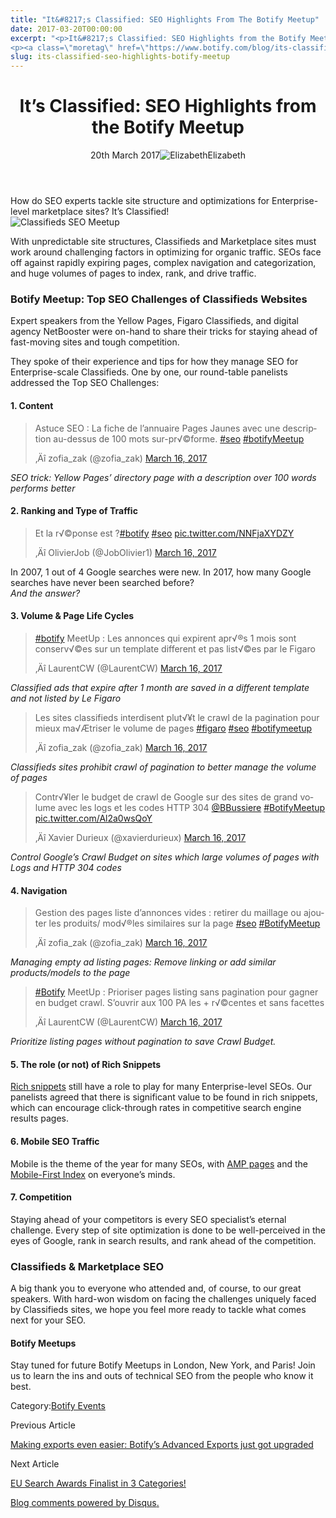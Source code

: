```yaml
---
title: "It&#8217;s Classified: SEO Highlights From The Botify Meetup"
date: 2017-03-20T00:00:00
excerpt: "<p>It&#8217;s Classified: SEO Highlights from the Botify Meetup 20th March 2017Elizabeth How do SEO experts tackle site structure and optimizations for Enterprise-level marketplace sites? It&#8217;s Classified! With unpredictable site structures, Classifieds and Marketplace sites must work around challenging factors in optimizing for organic traffic. SEOs face off against rapidly expiring pages, complex navigation and categorization,&hellip; </p>
<p><a class=\"moretag\" href=\"https://www.botify.com/blog/its-classified-seo-highlights-botify-meetup\">Read the full article</a></p>"
slug: its-classified-seo-highlights-botify-meetup
---
```


<header class="text-center">
<h1 class="font-internacional font-regular normal text-header-one leading-header-one text-typography-accent-2">It&#8217;s Classified: SEO Highlights from the Botify Meetup</h1>
<div class="flex items-center justify-center my-3"><span class="mr-1 font-internacional font-regular normal text-base leading-none text-typography-primary-lighter">20th March 2017</span><img decoding="async" alt="Elizabeth" class="rounded-full w-10 h-10" src="//images.ctfassets.net/tp56mevc46jo/7J44jdDBuwiI2UCwMAKMsu/0f8c5d315932c0144258765c275cfa14/CV5A9804_sq.jpg"><span class="ml-1 font-internacional font-regular normal text-base leading-none text-typography-primary">Elizabeth</span></div>
</header>
<p><span class="font-roboto font-regular normal text-base leading-none Markdown__Container"></span></p>
<p>How do SEO experts tackle site structure and optimizations for Enterprise-level marketplace sites? It&#8217;s Classified!<br />
<img decoding="async" alt="Classifieds SEO Meetup" src="//images.contentful.com/x3pujrb0lw7o/3XWS9BxtckMSCCWGGuYE88/08b4598755c039d48179acede8ee402d/Classifieds_SEO_Meetup.png"></p>
<p>With unpredictable site structures, Classifieds and Marketplace sites must work around challenging factors in optimizing for organic traffic. SEOs face off against rapidly expiring pages, complex navigation and categorization, and huge volumes of pages to index, rank, and drive traffic.</p>
<h3 id="botify-meetup-top-seo-challenges-of-classifieds-websites">Botify Meetup: Top SEO Challenges of Classifieds Websites</h3>
<p>Expert speakers from the Yellow Pages, Figaro Classifieds, and digital agency NetBooster were on-hand to share their tricks for staying ahead of fast-moving sites and tough competition.</p>
<p>They spoke of their experience and tips for how they manage SEO for Enterprise-scale Classifieds. One by one, our round-table panelists addressed the Top SEO Challenges:</p>
<h4 id="1-content">1. Content</h4>
<blockquote class="twitter-tweet tw-align-center" data-lang="en">
<p dir="ltr" lang="fr">Astuce SEO : La fiche de l&#8217;annuaire Pages Jaunes avec une description au-dessus de 100 mots sur-pr√©forme. <a href="https://twitter.com/hashtag/seo?src=hash">#seo</a> <a href="https://twitter.com/hashtag/botifyMeetup?src=hash">#botifyMeetup</a></p>
<p>‚Äî zofia_zak (@zofia_zak) <a href="https://twitter.com/zofia_zak/status/842440218770870273">March 16, 2017</a></p></blockquote>
<p><script async="async" charset="utf-8" src="//platform.twitter.com/widgets.js">/**/<br />
/**/</script></p>
<p><em>SEO trick: Yellow Pages&#8217; directory page with a description over 100 words performs better</em></p>
<h4 id="2-ranking-and-type-of-traffic">2. Ranking and Type of Traffic</h4>
<blockquote class="twitter-tweet tw-align-center" data-lang="en">
<p dir="ltr" lang="fr">Et la r√©ponse est ?<a href="https://twitter.com/hashtag/botify?src=hash">#botify</a> <a href="https://twitter.com/hashtag/seo?src=hash">#seo</a> <a href="https://t.co/NNFjaXYDZY">pic.twitter.com/NNFjaXYDZY</a></p>
<p>‚Äî OlivierJob (@JobOlivier1) <a href="https://twitter.com/JobOlivier1/status/842441719358590976">March 16, 2017</a></p></blockquote>
<p><script async="async" charset="utf-8" src="//platform.twitter.com/widgets.js">/**/<br />
/**/</script></p>
<p>In 2007, 1 out of 4 Google searches were new. In 2017, how many Google searches have never been searched before?<br />
<em>And the answer?</em></p>
<h4 id="3-volume-page-life-cycles">3. Volume &amp; Page Life Cycles</h4>
<blockquote class="twitter-tweet tw-align-center" data-lang="en">
<p dir="ltr" lang="fr"><a href="https://twitter.com/hashtag/botify?src=hash">#botify</a> MeetUp : Les annonces qui expirent apr√®s 1 mois sont conserv√©es sur un template different et pas list√©es par le Figaro</p>
<p>‚Äî LaurentCW (@LaurentCW) <a href="https://twitter.com/LaurentCW/status/842443073015668736">March 16, 2017</a></p></blockquote>
<p><script async="async" charset="utf-8" src="//platform.twitter.com/widgets.js">/**/<br />
/**/</script></p>
<p><em>Classified ads that expire after 1 month are saved in a different template and not listed by Le Figaro</em></p>
<blockquote class="twitter-tweet tw-align-center" data-lang="en">
<p dir="ltr" lang="fr">Les sites classifieds interdisent plut√¥t le crawl de la pagination pour mieux ma√Ætriser le volume de pages <a href="https://twitter.com/hashtag/figaro?src=hash">#figaro</a> <a href="https://twitter.com/hashtag/seo?src=hash">#seo</a> <a href="https://twitter.com/hashtag/botifymeetup?src=hash">#botifymeetup</a></p>
<p>‚Äî zofia_zak (@zofia_zak) <a href="https://twitter.com/zofia_zak/status/842446112992710656">March 16, 2017</a></p></blockquote>
<p><script async="async" charset="utf-8" src="//platform.twitter.com/widgets.js">/**/<br />
/**/</script></p>
<p><em>Classifieds sites prohibit crawl of pagination to better manage the volume of pages</em></p>
<blockquote class="twitter-tweet tw-align-center" data-lang="en">
<p dir="ltr" lang="fr">Contr√¥ler le budget de crawl de Google sur des sites de grand volume avec les logs et les codes HTTP 304 <a href="https://twitter.com/BBussiere">@BBussiere</a> <a href="https://twitter.com/hashtag/BotifyMeetup?src=hash">#BotifyMeetup</a> <a href="https://t.co/Al2a0wsQoY">pic.twitter.com/Al2a0wsQoY</a></p>
<p>‚Äî Xavier Durieux (@xavierdurieux) <a href="https://twitter.com/xavierdurieux/status/842446565558128640">March 16, 2017</a></p></blockquote>
<p><script async="async" charset="utf-8" src="//platform.twitter.com/widgets.js">/**/<br />
/**/</script></p>
<p><em>Control Google&#8217;s Crawl Budget on sites which large volumes of pages with Logs and HTTP 304 codes</em></p>
<h4 id="4-navigation">4. Navigation</h4>
<blockquote class="twitter-tweet tw-align-center" data-lang="en">
<p dir="ltr" lang="fr">Gestion des pages liste d&#8217;annonces vides  : retirer du maillage ou ajouter les produits/ mod√®les similaires sur la page <a href="https://twitter.com/hashtag/seo?src=hash">#seo</a> <a href="https://twitter.com/hashtag/BotifyMeetup?src=hash">#BotifyMeetup</a></p>
<p>‚Äî zofia_zak (@zofia_zak) <a href="https://twitter.com/zofia_zak/status/842451800548614144">March 16, 2017</a></p></blockquote>
<p><script async="async" charset="utf-8" src="//platform.twitter.com/widgets.js">/**/<br />
/**/</script></p>
<p><em>Managing empty ad listing pages: Remove linking or add similar products/models to the page</em></p>
<blockquote class="twitter-tweet tw-align-center" data-lang="en">
<p dir="ltr" lang="fr"><a href="https://twitter.com/hashtag/Botify?src=hash">#Botify</a> MeetUp : Prioriser pages listing sans pagination pour gagner en budget crawl. S&#8217;ouvrir aux 100 PA les + r√©centes et sans facettes</p>
<p>‚Äî LaurentCW (@LaurentCW) <a href="https://twitter.com/LaurentCW/status/842445691872022528">March 16, 2017</a></p></blockquote>
<p><script async="async" charset="utf-8" src="//platform.twitter.com/widgets.js">/**/<br />
/**/</script></p>
<p><em>Prioritize listing pages without pagination to save Crawl Budget.</em></p>
<h4 id="5-the-role-or-not-of-rich-snippets">5. The role (or not) of Rich Snippets</h4>
<p><a href="https://www.botify.com/learn/guides/structured-data-basics-using-schema-org-to-help-search-engines-understand-your-content" data-internallinksmanager029f6b8e52c="3" title="structured data" target="_blank" rel="noopener">Rich snippets</a> still have a role to play for many Enterprise-level SEOs. Our panelists agreed that there is significant value to be found in rich snippets, which can encourage click-through rates in competitive search engine results pages.</p>
<h4 id="6-mobile-seo-traffic">6. Mobile SEO Traffic</h4>
<p>Mobile is the theme of the year for many SEOs, with <a href="https://www.botify.com/blog/maintaining-quality-on-your-amp-html-pages">AMP pages</a> and the <a href="https://www.botify.com/solutions/mobile-first-seo">Mobile-First Index</a> on everyone&#8217;s minds.</p>
<h4 id="7-competition">7. Competition</h4>
<p>Staying ahead of your competitors is every SEO specialist&#8217;s eternal challenge. Every step of site optimization is done to be well-perceived in the eyes of Google, rank in search results, and rank ahead of the competition.</p>
<h3 id="classifieds-marketplace-seo">Classifieds &amp; Marketplace SEO</h3>
<p>A big thank you to everyone who attended and, of course, to our great speakers. With hard-won wisdom on facing the challenges uniquely faced by Classifieds sites, we hope you feel more ready to tackle what comes next for your SEO.</p>
<h4 id="botify-meetups">Botify Meetups</h4>
<p>Stay tuned for future Botify Meetups in London, New York, and Paris! Join us to learn the ins and outs of technical SEO from the people who know it best.</p>
<div class="tags leading-big border-t border-b border-brand-quaternary-lighter mt-4"><span class="mr-1 font-roboto font-regular normal text-base leading-none">Category:</span><span><a class="uppercase text-typography-accent-1" href="/blog">Botify Events</a></span></div>
<footer class="flex justify-center my-5 mx-5">
<div class="mr-1 w-1/2 text-right">
<p><span class="font-internacional font-regular normal text-base leading-none text-typography-primary">Previous Article</span></p>
<p><a class="inline-block mt-2" href="/blog/making-exports-even-easier-botify-advanced-data-exports-upgraded"><span class="font-roboto font-regular normal text-base leading-none text-typography-accent-4">Making exports even easier: Botify&#8217;s Advanced Exports just got upgraded</span></a></p>
</div>
<div class="ml-1 w-1/2">
<p><span class="font-internacional font-regular normal text-base leading-none text-typography-primary">Next Article</span></p>
<p><a class="inline-block mt-2" href="/blog/eu-search-awards-finalist-in-3-categories"><span class="font-roboto font-regular normal text-base leading-none text-typography-accent-4">EU Search Awards Finalist in 3 Categories!</span></a></p>
</div>
</footer>
<div shortname="botify" title="It's Classified: SEO Highlights from the Botify Meetup" url="https://www.botify.com/blog/its-classified-seo-highlights-botify-meetup">
<div id="disqus_thread_old"></div>
<p><a class="dsq-brlink" href="http://disqus.com">Blog comments powered by <span class="logo-disqus">Disqus</span>.</a></p>
</div>
